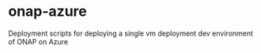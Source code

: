 # onap-azure
Deployment scripts for deploying a single vm deployment dev environment of ONAP on Azure

